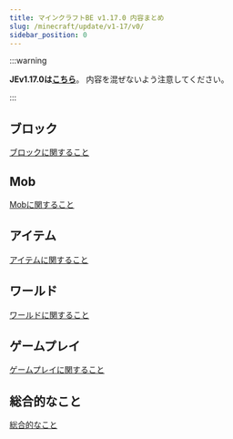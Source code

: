 ```yaml
---
title: マインクラフトBE v1.17.0 内容まとめ
slug: /minecraft/update/v1-17/v0/
sidebar_position: 0
---
```


:::warning

**JEv1.17.0は[こちら](/minecraft-je/update/v1-17/v0)**。
内容を混ぜないよう注意してください。

:::

## ブロック

<a class="button button--primary" href="./blocks">ブロックに関すること</a>


## Mob

<a class="button button--primary" href="./mobs">Mobに関すること</a>


## アイテム

<a class="button button--primary" href="./items">アイテムに関すること</a>


## ワールド

<a class="button button--primary" href="./world">ワールドに関すること</a>


## ゲームプレイ

<a class="button button--primary" href="./gameplay">ゲームプレイに関すること</a>


## 総合的なこと

<a class="button button--primary" href="./general">総合的なこと</a>

